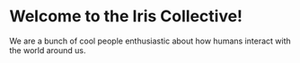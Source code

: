 # Welcome to the Iris Collective!

We are a bunch of cool people enthusiastic about how humans interact with the world around us.

